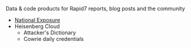 Data & code products for Rapid7 reports, blog posts and the community

- [National Exposure](https://github.com/rapid7/data/tree/master/national-exposure)
- Heisenberg Cloud
    - Attacker's Dictionary
    - Cowrie daily credentials
